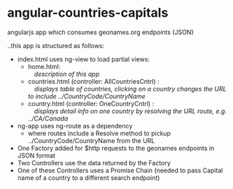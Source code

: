 # angular-countries-capitals
angularjs app which consumes geonames.org endpoints (JSON)

..this app is structured as follows:
<ul>
  <li> index.html uses ng-view to load partial views:
    <ul>
      <li> home.html: <br/>
          &emsp;<em>description of this app</em> </li>
      <li> countries.html (controller: AllCountriesCntrl) : <br/>
          &emsp;<em>displays table of countries, clicking on a country changes the URL to include ../CountryCode/CountryName </em> </li>
      <li> country.html (controller: OneCountryCntrl) : <br/>
          &emsp;<em>displays detail info on one country by resolving the URL route, e.g. ../CA/Canada </em> </li>
    </ul>
  </li>
  <li> ng-app uses ng-route as a dependency
    <ul> 
      <li> where routes include a Resolve method to pickup ../CountryCode/CountryName from the URL </li>
    </ul>
  </li>
  <li> One Factory added for $http requests to the geonames endpoints in JSON format</li>
  <li> Two Controllers use the data returned by the Factory </li>
  <li> One of these Controllers uses a Promise Chain (needed to pass Capital name of a country to a different search endpoint) </li>
